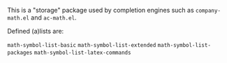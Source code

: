 This is a "storage" package used by completion engines such as `company-math.el` and `ac-math.el`.

Defined (a)lists are:

 `math-symbol-list-basic`
 `math-symbol-list-extended`
 `math-symbol-list-packages`
 `math-symbol-list-latex-commands`
